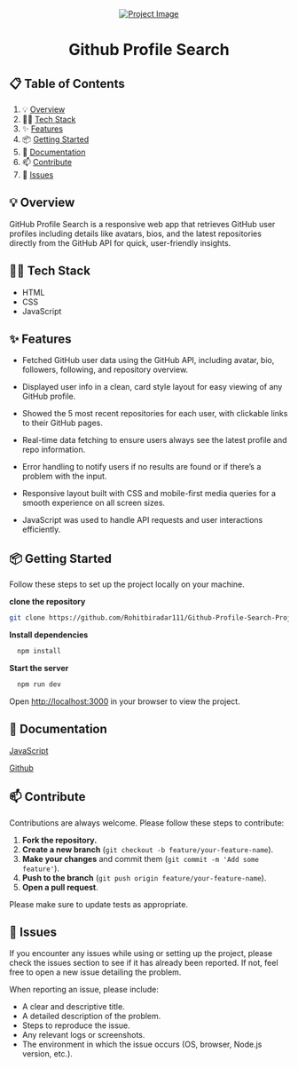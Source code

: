 <div align="center">
  <div>
    <a href="https://rohitbiradar111.github.io/Github-Profile-Search-Project/" target="_blank">
      <img src="https://github.com/user-attachments/assets/a9fe56d1-0301-467f-bb6f-7cfe96c59163" alt="Project Image">
    </a>
  </div>
  <h1 align="center">Github Profile Search</h1>
</div>

## 📋 <a name="table">Table of Contents</a>

1. 💡 [Overview](#overview)
2. 👩‍💻 [Tech Stack](#tech-stack)
3. ✨ [Features](#features)
4. 📦 [Getting Started](#getting-started)
5. 📖 [Documentation](#documentation)
6. 📫 [Contribute](#contribute)
7. 🐛 [Issues](#issues)

## <a name="overview">💡 Overview</a>

GitHub Profile Search is a responsive web app that retrieves GitHub user profiles including details like avatars, bios, and the latest repositories directly from the GitHub API for quick, user-friendly insights.

## <a name="tech-stack">👩‍💻 Tech Stack</a>

- HTML
- CSS
- JavaScript

## <a name="features">✨ Features</a>

- Fetched GitHub user data using the GitHub API, including avatar, bio, followers, following, and repository overview.

- Displayed user info in a clean, card style layout for easy viewing of any GitHub profile.

- Showed the 5 most recent repositories for each user, with clickable links to their GitHub pages.

- Real-time data fetching to ensure users always see the latest profile and repo information.

- Error handling to notify users if no results are found or if there’s a problem with the input.

- Responsive layout built with CSS and mobile-first media queries for a smooth experience on all screen sizes.

- JavaScript was used to handle API requests and user interactions efficiently.

## <a name="getting-started">📦 Getting Started</a>

Follow these steps to set up the project locally on your machine.

**clone the repository**

```bash
git clone https://github.com/Rohitbiradar111/Github-Profile-Search-Project.git
```

**Install dependencies**

```bash
  npm install
```

**Start the server**

```bash
  npm run dev
```

Open [http://localhost:3000](http://localhost:3000) in your browser to view the project.

## <a name="documentation">📖 Documentation</a>

[JavaScript](https://developer.mozilla.org/en-US/docs/Web/JavaScript)

[Github](https://docs.github.com/en)

## <a name="contribute">📫 Contribute</a>

Contributions are always welcome. Please follow these steps to contribute:

1. **Fork the repository.**
2. **Create a new branch** (`git checkout -b feature/your-feature-name`).
3. **Make your changes** and commit them (`git commit -m 'Add some feature'`).
4. **Push to the branch** (`git push origin feature/your-feature-name`).
5. **Open a pull request**.

Please make sure to update tests as appropriate.

## <a name="issues">🐛 Issues</a>

If you encounter any issues while using or setting up the project, please check the issues section to see if it has already been reported. If not, feel free to open a new issue detailing the problem.

When reporting an issue, please include:

- A clear and descriptive title.
- A detailed description of the problem.
- Steps to reproduce the issue.
- Any relevant logs or screenshots.
- The environment in which the issue occurs (OS, browser, Node.js version, etc.).
